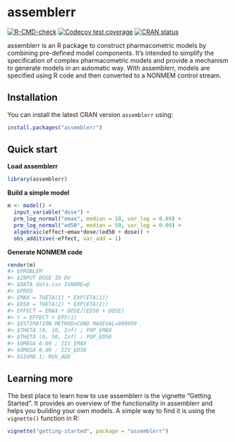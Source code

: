 
<!-- README.md is generated from README.Rmd. Please edit that file -->

# assemblerr

<!-- badges: start -->

[![R-CMD-check](https://github.com/UUPharmacometrics/assemblerr/workflows/R-CMD-check/badge.svg)](https://github.com/UUPharmacometrics/assemblerr/actions)
[![Codecov test
coverage](https://codecov.io/gh/UUPharmacometrics/assemblerr/branch/master/graph/badge.svg)](https://codecov.io/gh/UUPharmacometrics/assemblerr?branch=master)
[![CRAN
status](https://www.r-pkg.org/badges/version/assemblerr)](https://CRAN.R-project.org/package=assemblerr)
<!-- badges: end -->

assemblerr is an R package to construct pharmacometric models by
combining pre-defined model components. It’s intended to simplify the
specification of complex pharmacometric models and provide a mechanism
to generate models in an automatic way. With assemblerr, models are
specified using R code and then converted to a NONMEM control stream.

## Installation

You can install the latest CRAN version `assemblerr` using:

``` r
install.packages("assemblerr")
```

## Quick start

**Load assemblerr**

``` r
library(assemblerr)
```

**Build a simple model**

``` r
m <- model() +
  input_variable("dose") +
  prm_log_normal("emax", median = 10, var_log = 0.09) +
  prm_log_normal("ed50", median = 50, var_log = 0.09) +
  algebraic(effect~emax*dose/(ed50 + dose)) +
  obs_additive(~effect, var_add = 1)
```

**Generate NONMEM code**

``` r
render(m) 
#> $PROBLEM
#> $INPUT DOSE ID DV
#> $DATA data.csv IGNORE=@
#> $PRED
#> EMAX = THETA(1) * EXP(ETA(1))
#> ED50 = THETA(2) * EXP(ETA(2))
#> EFFECT = EMAX * DOSE/(ED50 + DOSE)
#> Y = EFFECT + EPS(1)
#> $ESTIMATION METHOD=COND MAXEVAL=999999 
#> $THETA (0, 10, Inf) ; POP_EMAX
#> $THETA (0, 50, Inf) ; POP_ED50
#> $OMEGA 0.09 ; IIV_EMAX
#> $OMEGA 0.09 ; IIV_ED50
#> $SIGMA 1; RUV_ADD
```

## Learning more

The best place to learn how to use assemblerr is the vignette “Getting
Started”. It provides an overview of the functionality in assemblerr and
helps you building your own models. A simple way to find it is using the
`vignette()` function in R:

``` r
vignette("getting-started", package = "assemblerr")
```
